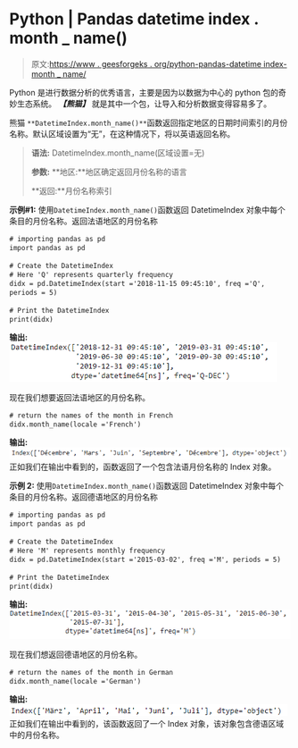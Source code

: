 # Python | Pandas datetime index . month _ name()

> 原文:[https://www . geesforgeks . org/python-pandas-datetime index-month _ name/](https://www.geeksforgeeks.org/python-pandas-datetimeindex-month_name/)

Python 是进行数据分析的优秀语言，主要是因为以数据为中心的 python 包的奇妙生态系统。 ***【熊猫】*** 就是其中一个包，让导入和分析数据变得容易多了。

熊猫 `**DatetimeIndex.month_name()**`函数返回指定地区的日期时间索引的月份名称。默认区域设置为“无”，在这种情况下，将以英语返回名称。

> **语法:** DatetimeIndex.month_name(区域设置=无)
> 
> **参数:**
> **地区:**地区确定返回月份名称的语言
> 
> **返回:**月份名称索引

**示例#1:** 使用`DatetimeIndex.month_name()`函数返回 DatetimeIndex 对象中每个条目的月份名称。返回法语地区的月份名称

```
# importing pandas as pd
import pandas as pd

# Create the DatetimeIndex
# Here 'Q' represents quarterly frequency 
didx = pd.DatetimeIndex(start ='2018-11-15 09:45:10', freq ='Q', periods = 5)

# Print the DatetimeIndex
print(didx)
```

**输出:**
![](img/d3803271e6ca4f62753beccd1d2b5ab5.png)

现在我们想要返回法语地区的月份名称。

```
# return the names of the month in French
didx.month_name(locale ='French')
```

**输出:**
![](img/9d3ce37fc47edcef386b6a31f9d229d5.png)
正如我们在输出中看到的，函数返回了一个包含法语月份名称的 Index 对象。

**示例 2:** 使用`DatetimeIndex.month_name()`函数返回 DatetimeIndex 对象中每个条目的月份名称。返回德语地区的月份名称

```
# importing pandas as pd
import pandas as pd

# Create the DatetimeIndex
# Here 'M' represents monthly frequency 
didx = pd.DatetimeIndex(start ='2015-03-02', freq ='M', periods = 5)

# Print the DatetimeIndex
print(didx)
```

**输出:**
![](img/eb804f546c2edb06ec99df9d1ff50730.png)

现在我们想返回德语地区的月份名称。

```
# return the names of the month in German
didx.month_name(locale ='German')
```

**输出:**
![](img/24bddfab8066861d0e9c79de3790465e.png)
正如我们在输出中看到的，该函数返回了一个 Index 对象，该对象包含德语区域中的月份名称。